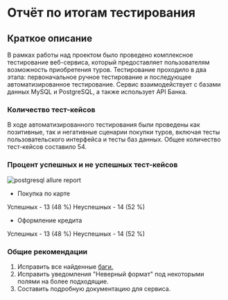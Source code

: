 # Отчёт по итогам тестирования
## Краткое описание
В рамках работы над проектом было проведено комплексное тестирование веб-сервиса, который предоставляет пользователям возможность приобретения туров. Тестирование проходило в два этапа: первоначальное ручное тестирование и последующее автоматизированное тестирование. Сервис взаимодействует с базами данных MySQL и PostgreSQL, а также использует API Банка.
### Количество тест-кейсов
В ходе автоматизированного тестирования были проведены как позитивные, так и негативные сценарии покупки туров, включая тесты пользовательского интерфейса и тесты баз данных. Общее количество тест-кейсов составило 54.
### Процент успешных и не успешных тест-кейсов
![postgresql allure report](https://github.com/BykovPavel/Diploma/assets/124694043/790353c0-da50-47c8-9d7d-abc96ab534fc)

- Покупка по карте

Успешных - 13 (48 %)
Неуспешных - 14 (52 %)
- Оформление кредита

Успешных - 13 (48 %)
Неуспешных - 14 (52 %)
### Общие рекомендации
1. Исправить все найденные [баги.](https://github.com/BykovPavel/Diploma/issues)
2. Исправить уведомления "Неверный формат" под некоторыми полями на более подходящие.
3. Составить подробную документацию для сервиса.
